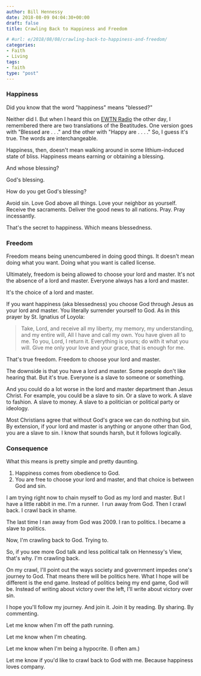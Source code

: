 ```yaml
---
author: Bill Hennessy
date: 2018-08-09 04:04:30+00:00
draft: false
title: Crawling Back to Happiness and Freedom

# #url: e/2018/08/08/crawling-back-to-happiness-and-freedom/
categories:
- Faith
- Living
tags:
- faith
type: "post"
---
```


### Happiness



Did you know that the word "happiness" means "blessed?"

Neither did I. But when I heard this on [EWTN Radio](https://www.ewtn.com/radio/index.asp) the other day, I remembered there are two translations of the Beatitudes. One version goes with "Blessed are . . ." and the other with "Happy are . . . ." So, I guess it's true. The words are interchangeable.

Happiness, then, doesn't mean walking around in some lithium-induced state of bliss. Happiness means earning or obtaining a blessing.

And whose blessing?

God's blessing.

How do you get God's blessing?

Avoid sin. Love God above all things. Love your neighbor as yourself. Receive the sacraments. Deliver the good news to all nations. Pray. Pray incessantly.

That's the secret to happiness. Which means blessedness.



### Freedom



Freedom means being unencumbered in doing good things. It doesn't mean doing what you want. Doing what you want is called license.

Ultimately, freedom is being allowed to choose your lord and master. It's not the absence of a lord and master. Everyone always has a lord and master.

It's the choice of a lord and master.

If you want happiness (aka blessedness) you choose God through Jesus as your lord and master. You literally surrender yourself to God. As in this prayer by St. Ignatius of Loyola:



> Take, Lord, and receive all my liberty,
my memory, my understanding,
and my entire will,
All I have and call my own.
You have given all to me.
To you, Lord, I return it.
Everything is yours; do with it what you will.
Give me only your love and your grace,
that is enough for me.



That's true freedom. Freedom to choose your lord and master.

The downside is that you have a lord and master. Some people don't like hearing that. But it's true. Everyone is a slave to someone or something.

And you could do a lot worse in the lord and master department than Jesus Christ. For example, you could be a slave to sin. Or a slave to work. A slave to fashion. A slave to money. A slave to a politician or political party or ideology.

Most Christians agree that without God's grace we can do nothing but sin. By extension, if your lord and master is anything or anyone other than God, you are a slave to sin. I know that sounds harsh, but it follows logically.



### Consequence



What this means is pretty simple and pretty daunting.




1. Happiness comes from obedience to God.
2. You are free to choose your lord and master, and that choice is between God and sin.


I am trying right now to chain myself to God as my lord and master. But I have a little rabbit in me. I'm a runner.  I run away from God. Then I crawl back. I crawl back in shame.

The last time I ran away from God was 2009. I ran to politics. I became a slave to politics.

Now, I'm crawling back to God. Trying to.

So, if you see more God talk and less political talk on Hennessy's View, that's why. I'm crawling back.

On my crawl, I'll point out the ways society and government impedes one's journey to God. That means there will be politics here. What I hope will be different is the end game. Instead of politics being my end game, God will be. Instead of writing about victory over the left, I'll write about victory over sin.

I hope you'll follow my journey. And join it. Join it by reading. By sharing. By commenting.

Let me know when I'm off the path running.

Let me know when I'm cheating.

Let me know when I'm being a hypocrite. (I often am.)

Let me know if you'd like to crawl back to God with me. Because happiness loves company.
